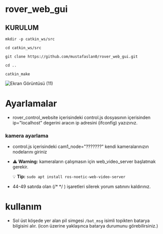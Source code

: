 # rover_web_gui
## KURULUM
```
mkdir -p catkin_ws/src

cd catkin_ws/src

git clone https://github.com/mustafaslan0/rover_web_gui.git

cd ..

catkin_make
```



![Ekran Görüntüsü (11)](https://user-images.githubusercontent.com/89737685/199282842-f90d8ed0-3e5e-4819-8f4f-b25cc563f0b0.png)




# Ayarlamalar

- rover_control_website içerisindeki control.js dosyasının içerisinden ip="localhost" degerini aracın ip adresini (ifconfig) yazızınız.


### kamera ayarlama

- control.js içerisindeki cam1_node="???????" kendi kameralarınızın nodelarını giriniz
- 
   :warning: **Warning:** kameraların çalışmasın için web_video_server başlatmak gerekir.
   
   :bulb: **Tip:**  ``` sudo apt install ros-noetic-web-video-server ```
- 44-49 satırda olan (/* */ ) işaretleri silerek yorum satınını kaldırınız.


# kullanım

- Sol üst köşede yer alan pil simgesi ``` /bat_msg ``` isimli topikten batarya bilgisini alır. (icon üzerine yaklaşınca batarya durumunu görebilirsiniz.) 
